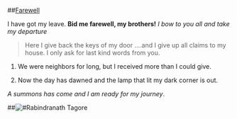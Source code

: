 ##[Farewell](https://www.poemhunter.com/poem/farewell-2/)

I have got my leave. **Bid me farewell, my brothers!**
_I bow to you all and take my departure_


> Here I give back the keys of my door
....and I give up all claims to my house.
I only ask for last kind words from you.


1. We were neighbors for long,
but I received more than I could give.

2. Now the day has dawned
and the lamp that lit my dark corner is out.

_A summons has come and I am ready for my journey_.

##![**#Rabindranath Tagore**](https://www.flickr.com/photos/gpxuanloc/8414910695/in/photolist-dPABMa-bzow1r-nm2Rpo-7Rnxij-rhGShC-8e3hEG-6JzAYf-fXR6Hj-cHEFFL-sGTxCw-aw6MYf-7fUVBF-5cBvcq-6W2drM-6oNb8H-qx9PS6-6jCunf-dLR6uj-a5N7j7-nmxGAK-4JyTEp-rKijuX-o24KVP-rtcCR7-7FLFLy-6ZTf4t-f3AuvH-cYxozu-aDyEie-h6pPmJ-6ezno7-oNaSzf-4BEDvQ-aST97x-Sq4oXq-oiAWE8-aDCqZJ-q2qVfM-5HSczP-2b7RPsm-8pbGui-2bBaycW-WigTDE-aNTfDF-66mdxx-85S8Xj-aEHL1a-5qPdgk-oY4Evi-2tcte6)
